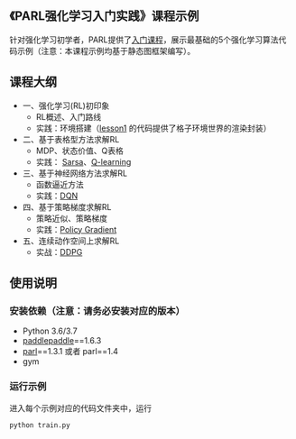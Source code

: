 ## 《PARL强化学习入门实践》课程示例

针对强化学习初学者，PARL提供了[入门课程](https://aistudio.baidu.com/aistudio/course/introduce/1335)，展示最基础的5个强化学习算法代码示例（注意：本课程示例均基于静态图框架编写）。

## 课程大纲
+ 一、强化学习(RL)初印象
    + RL概述、入门路线
    + 实践：环境搭建（[lesson1](lesson1/gridworld.py) 的代码提供了格子环境世界的渲染封装）
+ 二、基于表格型方法求解RL
    + MDP、状态价值、Q表格
    + 实践： [Sarsa](lesson2/sarsa)、[Q-learning](lesson2/q_learning)
+ 三、基于神经网络方法求解RL
    + 函数逼近方法
    + 实践：[DQN](lesson3/dqn)
+ 四、基于策略梯度求解RL
    + 策略近似、策略梯度
    + 实践：[Policy Gradient](lesson4/policy_gradient)
+ 五、连续动作空间上求解RL
    + 实战：[DDPG](lesson5/ddpg)



## 使用说明

### 安装依赖（注意：请务必安装对应的版本）

+ Python 3.6/3.7 
+ [paddlepaddle](https://github.com/PaddlePaddle/Paddle)==1.6.3
+ [parl](https://github.com/PaddlePaddle/PARL)==1.3.1 或者 parl==1.4
+ gym


### 运行示例

进入每个示例对应的代码文件夹中，运行
```
python train.py
```
